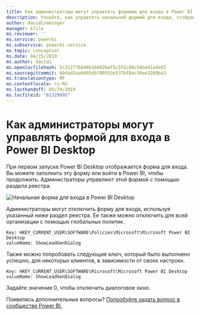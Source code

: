 ```yaml
---
title: Как администраторы могут управлять формами для входа в Power BI Desktop
description: Узнайте, как управлять начальной формой для входа, отображаемой при открытии Power BI Desktop.
author: davidiseminger
manager: kfile
ms.reviewer: ''
ms.service: powerbi
ms.subservice: powerbi-service
ms.topic: conceptual
ms.date: 04/15/2019
ms.author: davidi
ms.openlocfilehash: 5c31277b640b16882bef5c5f2cd9c56b441ede82
ms.sourcegitcommit: 60dad5aa0d85db790553e537bf8ac34ee3289ba3
ms.translationtype: MT
ms.contentlocale: ru-RU
ms.lasthandoff: 05/29/2019
ms.locfileid: "61329895"
---
```

# <a name="how-administrators-can-manage-the-power-bi-desktop-sign-in-form"></a>Как администраторы могут управлять формой для входа в Power BI Desktop
При первом запуске Power BI Desktop отображается форма для входа. Вы можете заполнить эту форму или войти в Power BI, чтобы продолжить. Администраторы управляют этой формой с помощью раздела реестра. 

![Начальная форма для входа в Power BI Desktop](media/desktop-admin-sign-in-form/sign-in-form.png)

Администраторы могут отключить форму для входа, используя указанный ниже раздел реестра. Ее также можно отключить для всей организации с помощью глобальных политик.

```
Key: HKEY_CURRENT_USER\SOFTWARE\Policies\Microsoft\Microsoft Power BI Desktop
valueName: ShowLeadGenDialog
```
Также можно попробовать следующие ключ, который было выполнено успешно, для некоторых клиентов, в зависимости от своих настроек.

```
Key: HKEY_CURRENT_USER\SOFTWARE\Microsoft\Microsoft Power BI Desktop
valueName: ShowLeadGenDialog
```

Задайте значение 0, чтобы отключить диалоговое окно.




Появились дополнительные вопросы? [Попробуйте задать вопрос в сообществе Power BI.](http://community.powerbi.com/)

